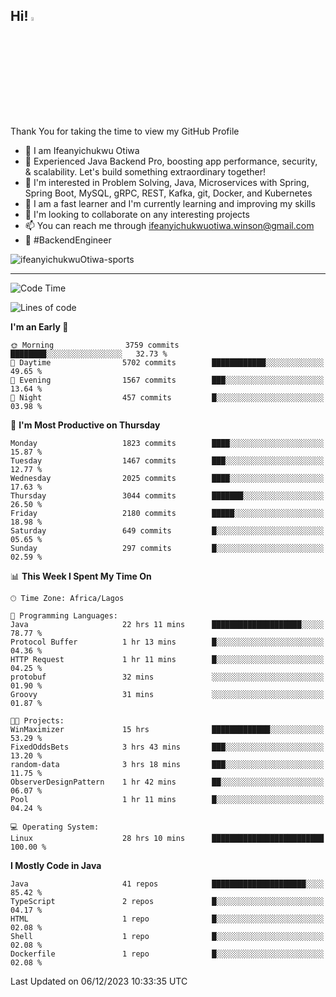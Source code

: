 <!-- BLOG-POST-LIST:START --><!-- BLOG-POST-LIST:END -->

## Hi! <img src="https://media.giphy.com/media/hvRJCLFzcasrR4ia7z/giphy.gif" width="4%"> 

Thank You for taking the time to view my GitHub Profile

- 👋 I am Ifeanyichukwu Otiwa
- 🚀 Experienced Java Backend Pro, boosting app performance, security, & scalability. Let's build something extraordinary together!
- 👀 I'm interested in Problem Solving, Java, Microservices with Spring, Spring Boot, MySQL, gRPC, REST, Kafka, git, Docker, and Kubernetes
- 🌱 I am a fast learner and I'm currently learning and improving my skills
- 💞️ I'm looking to collaborate on any interesting projects
- 📫 You can reach me through ifeanyichukwuotiwa.winson@gmail.com
- 🚀 #BackendEngineer

<p align="left" marginTop="10px"> <img src="https://komarev.com/ghpvc/?username=ifeanyichukwuOtiwa-sports&label=Profile%20views&color=0e75b6&style=for-the-badge" alt="ifeanyichukwuOtiwa-sports" /> </p>

***

<!--START_SECTION:waka-->
![Code Time](http://img.shields.io/badge/Code%20Time-2%2C017%20hrs%2026%20mins-blue)

![Lines of code](https://img.shields.io/badge/From%20Hello%20World%20I%27ve%20Written-4.1%20million%20lines%20of%20code-blue)

**I'm an Early 🐤** 

```text
🌞 Morning                3759 commits        ████████░░░░░░░░░░░░░░░░░   32.73 % 
🌆 Daytime                5702 commits        ████████████░░░░░░░░░░░░░   49.65 % 
🌃 Evening                1567 commits        ███░░░░░░░░░░░░░░░░░░░░░░   13.64 % 
🌙 Night                  457 commits         █░░░░░░░░░░░░░░░░░░░░░░░░   03.98 % 
```
📅 **I'm Most Productive on Thursday** 

```text
Monday                   1823 commits        ████░░░░░░░░░░░░░░░░░░░░░   15.87 % 
Tuesday                  1467 commits        ███░░░░░░░░░░░░░░░░░░░░░░   12.77 % 
Wednesday                2025 commits        ████░░░░░░░░░░░░░░░░░░░░░   17.63 % 
Thursday                 3044 commits        ███████░░░░░░░░░░░░░░░░░░   26.50 % 
Friday                   2180 commits        █████░░░░░░░░░░░░░░░░░░░░   18.98 % 
Saturday                 649 commits         █░░░░░░░░░░░░░░░░░░░░░░░░   05.65 % 
Sunday                   297 commits         █░░░░░░░░░░░░░░░░░░░░░░░░   02.59 % 
```


📊 **This Week I Spent My Time On** 

```text
🕑︎ Time Zone: Africa/Lagos

💬 Programming Languages: 
Java                     22 hrs 11 mins      ████████████████████░░░░░   78.77 % 
Protocol Buffer          1 hr 13 mins        █░░░░░░░░░░░░░░░░░░░░░░░░   04.36 % 
HTTP Request             1 hr 11 mins        █░░░░░░░░░░░░░░░░░░░░░░░░   04.25 % 
protobuf                 32 mins             ░░░░░░░░░░░░░░░░░░░░░░░░░   01.90 % 
Groovy                   31 mins             ░░░░░░░░░░░░░░░░░░░░░░░░░   01.87 % 

🐱‍💻 Projects: 
WinMaximizer             15 hrs              █████████████░░░░░░░░░░░░   53.29 % 
FixedOddsBets            3 hrs 43 mins       ███░░░░░░░░░░░░░░░░░░░░░░   13.20 % 
random-data              3 hrs 18 mins       ███░░░░░░░░░░░░░░░░░░░░░░   11.75 % 
ObserverDesignPattern    1 hr 42 mins        ██░░░░░░░░░░░░░░░░░░░░░░░   06.07 % 
Pool                     1 hr 11 mins        █░░░░░░░░░░░░░░░░░░░░░░░░   04.24 % 

💻 Operating System: 
Linux                    28 hrs 10 mins      █████████████████████████   100.00 % 
```

**I Mostly Code in Java** 

```text
Java                     41 repos            █████████████████████░░░░   85.42 % 
TypeScript               2 repos             █░░░░░░░░░░░░░░░░░░░░░░░░   04.17 % 
HTML                     1 repo              █░░░░░░░░░░░░░░░░░░░░░░░░   02.08 % 
Shell                    1 repo              █░░░░░░░░░░░░░░░░░░░░░░░░   02.08 % 
Dockerfile               1 repo              █░░░░░░░░░░░░░░░░░░░░░░░░   02.08 % 
```




 Last Updated on 06/12/2023 10:33:35 UTC
<!--END_SECTION:waka-->

<!--
<p align="center">
![trophy](https://github-profile-trophy.vercel.app/?username=ifeanyichukwuOtiwa-sports&theme=onedark) (https://github.com/ryo-ma/github-profile-trophy)
</p>
-->

<!---
ifeanyi-otiwa/ifeanyi-otiwa is a ✨ special ✨ repository because its `README.md` (this file) appears on your GitHub profile.
You can click the Preview link to take a look at your changes.
--->
